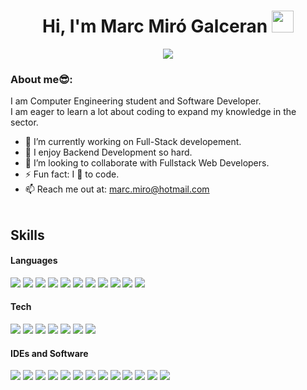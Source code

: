 <h1 align="center">Hi, I'm Marc Miró Galceran <img src="https://media.giphy.com/media/hvRJCLFzcasrR4ia7z/giphy.gif" width="35"></h1>
<p align="center">
  <a href="https://github.com/DenverCoder1/readme-typing-svg"><img src="https://readme-typing-svg.herokuapp.com?font=Time+New+Roman&color=%23C8BE25&size=25&center=true&vCenter=true&width=600&height=100&lines=Software+Developer;Competitive+Programmer;Always+learning"></a>
</p>

### About me😎:
I am Computer Engineering student and Software Developer.<br/>
I am eager to learn a lot about coding to expand my knowledge in the sector.

- 🔭 I’m currently working on Full-Stack developement.
- 🌱 I enjoy Backend Development so hard.
- 👯 I’m looking to collaborate with Fullstack Web Developers.
- ⚡ Fun fact: I 💖 to code.
- 📫 Reach me out at: marc.miro@hotmail.com <br><br>


## Skills
<h4> Languages </h4>
<span> 
  <img src="https://img.shields.io/badge/C-00599C?style=for-the-badge&logo=c&logoColor=white">
  <img src="https://img.shields.io/badge/C++-4EA8FF?style=for-the-badge&logo=c%2B%2B&logoColor=white">
  <img src="https://img.shields.io/badge/CSharp-9B4F96?style=for-the-badge&logo=c-sharp&logoColor=white">
  <img src="https://img.shields.io/badge/Java-ED8B00?style=for-the-badge&logo=java&logoColor=white">
  <img src="https://img.shields.io/badge/PHP-777BB4?style=for-the-badge&logo=php&logoColor=white">
  <img src="https://img.shields.io/badge/HTML5-E34F26?style=for-the-badge&logo=html5&logoColor=white">
  <img src="https://img.shields.io/badge/CSS3-1572B6?style=for-the-badge&logo=css3&logoColor=white">
  <img src="https://img.shields.io/badge/JavaScript-F7DF1E?style=for-the-badge&logo=javascript&logoColor=black">
  <img src="https://img.shields.io/badge/Python-2F855A?style=for-the-badge&logo=python&logoColor=white">
  <img src="https://img.shields.io/badge/Assembly-F6A700?style=for-the-badge&logo=assemblyscript&logoColor=white">
  <img src="https://img.shields.io/badge/Bash-7E7E7E?style=for-the-badge&logo=gnu-bash&logoColor=white">
</span>

<h4> Tech </h4>
<span>
  <img src="https://img.shields.io/badge/Git-F05032?style=for-the-badge&logo=git&logoColor=white">
  <img src="https://img.shields.io/badge/GitHub-181717?style=for-the-badge&logo=github&logoColor=white">
  <img src="https://img.shields.io/badge/MySQL-4479A1?style=for-the-badge&logo=mysql&logoColor=white">
  <img src="https://img.shields.io/badge/PostgreSQL-336791?style=for-the-badge&logo=postgresql&logoColor=white">
  <img src="https://img.shields.io/badge/MongoDB-47A248?style=for-the-badge&logo=mongodb&logoColor=white">
  <img src="https://img.shields.io/badge/Terminal-4E5452?style=for-the-badge&logo=gnubash&logoColor=white">
  <img src="https://img.shields.io/badge/ChatGPT-00B9F1?style=for-the-badge&logo=openai&logoColor=white">
</span>

<h4> IDEs and Software </h4>
<span>
  <img src="https://img.shields.io/badge/IntelliJ%20IDEA-000000?style=for-the-badge&logo=intellijidea&logoColor=white">
  <img src="https://img.shields.io/badge/NetBeans-005C6D?style=for-the-badge&logo=netbeans&logoColor=white">
  <img src="https://img.shields.io/badge/Eclipse-2C2255?style=for-the-badge&logo=eclipse&logoColor=white">
  <img src="https://img.shields.io/badge/Visual%20Studio%20Code-007ACC?style=for-the-badge&logo=visual-studio-code&logoColor=white">
  <img src="https://img.shields.io/badge/Visual%20Studio%202022-5C2D91?style=for-the-badge&logo=visual-studio&logoColor=white">
  <img src="https://img.shields.io/badge/Dev--C%2B%2B-7E7E7E?style=for-the-badge&logo=dev-c%2B%2B&logoColor=white">
  <img src="https://img.shields.io/badge/Android%20Studio-3DDC84?style=for-the-badge&logo=androidstudio&logoColor=white">
  <img src="https://img.shields.io/badge/SourceTree-0052CC?style=for-the-badge&logo=sourcetree&logoColor=white">
  <img src="https://img.shields.io/badge/Docker-2496ED?style=for-the-badge&logo=docker&logoColor=white">
  <img src="https://img.shields.io/badge/XAMPP-FCA121?style=for-the-badge&logo=xampp&logoColor=white">
  <img src="https://img.shields.io/badge/Unity-000000?style=for-the-badge&logo=unity&logoColor=white">
  <img src="https://img.shields.io/badge/Jira-0052CC?style=for-the-badge&logo=jira&logoColor=white">
  <img src="https://img.shields.io/badge/Tajima-D15B85?style=for-the-badge&logo=other&logoColor=white">

</span>

